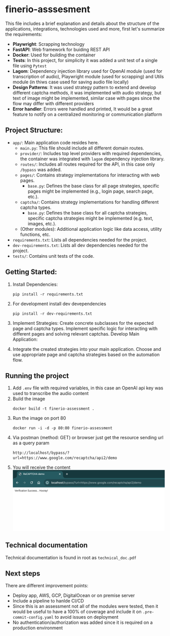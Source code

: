 # finerio-asssesment

This file includes a brief explanation and details about the structure of the applications, integrations, technologies used and more, first let's summarize the requirements:

* **Playwright**: Scrapping technology
* **FastAPI**: Web framework for buiding REST API
* **Docker**: Used for building the container
* **Tests**: In this project, for simplicity it was added a unit test of a single file using `Pytest`
* **Lagom**: Dependency injection library used for OpenAI module (used for transcription of audio), Playwright module (used for scrapping) and Utils module (in thiws case used for saving audio file locally)
* **Design Patterns**: It was used strategy pattern to extend and develop different captcha methods, it was implemented with audio strategy, but text of image might be implemented, similar case with pages since the flow may differ with different providers
* **Error handler**: Errors were handled and printed, It would be a great feature to notify on a centralized monitoring or communication platform


## Project Structure:
- `app/`: Main application code resides here.
    - `main.py`: This file should include all different domain routes.
    - `provider/`: Includes top level providers with required dependencies, the container was integrated with `lagom` dependency injection library.
    - `routes/`: Includes all routes required for the API, in this case only `/bypass` was added.
    - `pages/`: Contains strategy implementations for interacting with web pages.
        - `base.py`: Defines the base class for all page strategies, specific pages might be implemented (e.g., login page, search page, etc.).
    - `captcha/`: Contains strategy implementations for handling different captcha types.
        - `base.py`: Defines the base class for all captcha strategies, specific captcha strategies might be implemented (e.g. text, images, etc.).
    - (Other modules): Additional application logic like data access, utility functions, etc.
- `requirements.txt`: Lists all dependencies needed for the project.
- `dev-requirements.txt`: Lists all dev dependencies needed for the project.
- `tests/`: Contains unit tests of the code.

## Getting Started:
1. Install Dependencies:
    ```
    pip install -r requirements.txt
    ```

2. For development install dev devependencies
    ```
    pip install -r dev-requirements.txt
    ```
3. Implement Strategies:
Create concrete subclasses for the expected page and captcha types.
Implement specific logic for interacting with different pages and solving relevant captchas.
Develop Main Application:

3. Integrate the created strategies into your main application.
Choose and use appropriate page and captcha strategies based on the automation flow.

## Running the project
1. Add `.env` file with required variables, in this case an OpenAI api key was used to transcribe the audio content
2. Build the image
    ```
    docker build -t finerio-assessment .
    ```
3. Run the image on port 80
    ```
    docker run -i -d -p 80:80 finerio-assessment
    ```
4. Via postman (method: GET) or browser just get the resource sending url as a query param
    ```
    http://localhost/bypass/?url=https://www.google.com/recaptcha/api2/demo
    ```
5. You will receive the content
    ![Demo Bypass](./assets/demo_bypass.png)

## Technical documentation

Technical documentation is found in root as `technical_doc.pdf`

## Next steps
There are different improvement points:
* Deploy app, AWS, GCP, DigitalOcean or on premise server
* Include a pipeline to hanlde CI/CD
* Since this is an assessment not all of the modules were tested, then it would be useful to have a 100% of coverage and include it on `.pre-commit-config.yaml` to avoid issues on deployment
* No authentication/authorization was added since it is required on a production environment
